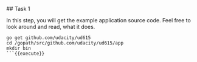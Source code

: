 ## Task 1

In this step, you will get the example application source code. Feel free to look around and read, what it does.

```
go get github.com/udacity/ud615
cd /gopath/src/github.com/udacity/ud615/app
mkdir bin
```{{execute}}
